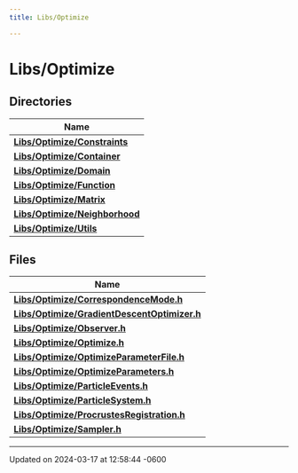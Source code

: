 ```yaml
---
title: Libs/Optimize

---
```


# Libs/Optimize



## Directories

| Name           |
| -------------- |
| **[Libs/Optimize/Constraints](../Files/dir_2d1c6f9539dcd2b03341b4a9e6e19b8a.md#dir-libs/optimize/constraints)**  |
| **[Libs/Optimize/Container](../Files/dir_5d625cd54f490308dfab17e5b76613c8.md#dir-libs/optimize/container)**  |
| **[Libs/Optimize/Domain](../Files/dir_87fe8b1f1e39e55918ee2b29a373e675.md#dir-libs/optimize/domain)**  |
| **[Libs/Optimize/Function](../Files/dir_63c42ca9646c64be763540e8d88cba2f.md#dir-libs/optimize/function)**  |
| **[Libs/Optimize/Matrix](../Files/dir_2e2549293e4a55a60cecc5ed069669b8.md#dir-libs/optimize/matrix)**  |
| **[Libs/Optimize/Neighborhood](../Files/dir_d9fb5c41c128f29c5984cf69f250ff2f.md#dir-libs/optimize/neighborhood)**  |
| **[Libs/Optimize/Utils](../Files/dir_a77e1aba01139f012dc0ad8074d88b8b.md#dir-libs/optimize/utils)**  |

## Files

| Name           |
| -------------- |
| **[Libs/Optimize/CorrespondenceMode.h](../Files/CorrespondenceMode_8h.md#file-correspondencemode.h)**  |
| **[Libs/Optimize/GradientDescentOptimizer.h](../Files/GradientDescentOptimizer_8h.md#file-gradientdescentoptimizer.h)**  |
| **[Libs/Optimize/Observer.h](../Files/Observer_8h.md#file-observer.h)**  |
| **[Libs/Optimize/Optimize.h](../Files/Optimize_8h.md#file-optimize.h)**  |
| **[Libs/Optimize/OptimizeParameterFile.h](../Files/OptimizeParameterFile_8h.md#file-optimizeparameterfile.h)**  |
| **[Libs/Optimize/OptimizeParameters.h](../Files/OptimizeParameters_8h.md#file-optimizeparameters.h)**  |
| **[Libs/Optimize/ParticleEvents.h](../Files/ParticleEvents_8h.md#file-particleevents.h)**  |
| **[Libs/Optimize/ParticleSystem.h](../Files/ParticleSystem_8h.md#file-particlesystem.h)**  |
| **[Libs/Optimize/ProcrustesRegistration.h](../Files/ProcrustesRegistration_8h.md#file-procrustesregistration.h)**  |
| **[Libs/Optimize/Sampler.h](../Files/Sampler_8h.md#file-sampler.h)**  |






-------------------------------

Updated on 2024-03-17 at 12:58:44 -0600

